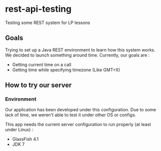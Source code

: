 # rest-api-testing
Testing some REST system for LP lessons

## Goals
Trying to set up a Java REST environment to learn how this system works.
We decided to launch something around time. Currently, our goals are :
+ Getting current time on a call
+ Getting time while specifying timezone (Like GMT+X)

## How to try our server

### Environment
Our application has been developed under this configuration. Due to some lack of time, we weren't able to test it under other OS or configs.
 
This app needs the current server configuration to run properly (at least under Linux) :
+ GlassFish 4.1
+ JDK 7

